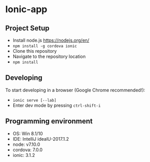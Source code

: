 # Ionic-app

## Project Setup
- Install node.js https://nodejs.org/en/
- ```npm install -g cordova ionic```
- Clone this repository
- Navigate to the repository location
- ```npm install```

## Developing
To start developing in a browser (Google Chrome recommended!):
- ```ionic serve [--lab]```
- Enter dev mode by pressing ```ctrl-shift-i```

## Programming environment
- OS: Win 8.1/10
- IDE: IntelliJ idealU-2017.1.2
- node: v7.10.0
- cordova: 7.0.0
- ionic: 3.1.2
